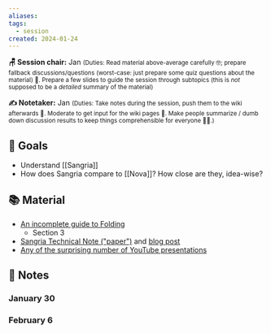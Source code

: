 ```yaml
---
aliases: 
tags:
  - session
created: 2024-01-24
---
```


**🪑 Session chair:** Jan
<small>(Duties: Read material above-average carefully 🤓; prepare fallback discussions/questions (worst-case: just prepare some quiz questions about the material) 🙋. Prepare a few slides to guide the session through subtopics (this is <i>not</i> supposed to be a <i>detailed</i> summary of the material)</small>

**✍️ Notetaker:** Jan 
<small>(Duties: Take notes during the session, push them to the wiki afterwards 📝. Moderate to get input for the wiki pages 🧠. Make people summarize / dumb down discussion results to keep things comprehensible for everyone 🧑‍⚖️.)</small>

## 🎯 Goals
- Understand [[Sangria]]
- How does Sangria compare to [[Nova]]? How close are they, idea-wise?

## 📚 Material
- [An incomplete guide to Folding](https://taiko.mirror.xyz/tk8LoE-rC2w0MJ4wCWwaJwbq8-Ih8DXnLUf7aJX1FbU)
	- Section 3 
- [Sangria Technical Note ("paper")](https://github.com/geometryresearch/technical_notes/blob/main/sangria_folding_plonk.pdf) and [blog post](https://geometry.xyz/notebook/sangria-a-folding-scheme-for-plonk)
- [Any of the surprising number of YouTube presentations](https://www.youtube.com/results?search_query=Sangria+plonk)

## 📝 Notes
### January 30

### February 6

